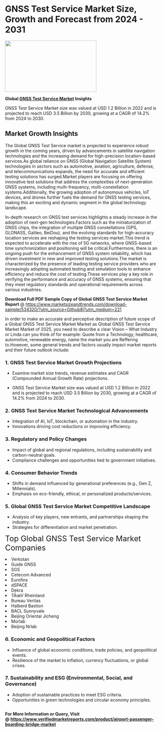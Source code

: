 <H1>GNSS Test Service Market Size, Growth and Forecast from 2024 - 2031</H1><img class="aligncenter size-medium wp-image-584254" src="https://thirdeyenews.in/wp-content/uploads/2024/09/Global-Market-Research-300x168.jpeg" alt="" width="300" height="168" /><p><strong>Global&nbsp;<a href="https://www.marketsizeandtrends.com/download-sample/534320/?utm_source=Github8j?utm_medium=221">GNSS Test Service Market</a> Insights</strong></p><p>GNSS Test Service Market size was valued at USD 1.2 Billion in 2022 and is projected to reach USD 3.5 Billion by 2030, growing at a CAGR of 14.2% from 2024 to 2030.</p><p><h2>Market Growth Insights</h2> <p>The Global GNSS Test Service market is projected to experience robust growth in the coming years, driven by advancements in satellite navigation technologies and the increasing demand for high-precision location-based services.As global reliance on GNSS (Global Navigation Satellite System) technologies in sectors such as automotive, aviation, agriculture, defense, and telecommunications expands, the need for accurate and efficient testing solutions has surged.Market players are focusing on offering innovative test solutions that address the complexities of next-generation GNSS systems, including multi-frequency, multi-constellation systems.Additionally, the growing adoption of autonomous vehicles, IoT devices, and drones further fuels the demand for GNSS testing services, making this an exciting and dynamic segment in the global technology landscape.</p> <p>In-depth research on GNSS test services highlights a steady increase in the adoption of next-gen technologies.Factors such as the miniaturization of GNSS chips, the integration of multiple GNSS constellations (GPS, GLONASS, Galileo, BeiDou), and the evolving standards for high-accuracy location services are reshaping the testing services market.This trend is expected to accelerate with the rise of 5G networks, where GNSS-based time synchronization and positioning will be critical.Furthermore, there is an ongoing push for the enhancement of GNSS system reliability, which has driven investment in new and improved testing solutions.The market is characterized by the presence of leading testing service providers who are increasingly adopting automated testing and simulation tools to enhance efficiency and reduce the cost of testing.These services play a key role in verifying the performance and accuracy of GNSS systems, ensuring that they meet regulatory standards and operational requirements across various industries.</p> <p><span class=""><strong>Download Full PDF Sample Copy of Global GNSS Test Service Market Report</strong> @ <a href="https://www.marketsizeandtrends.com/download-sample/534320/?utm_source=Github8j?utm_medium=221" target="_blank">https://www.marketsizeandtrends.com/download-sample/534320/?utm_source=Github8j?utm_medium=221</a></span></p><p>In order to make an accurate and perceptive description of future scope of a Global&nbsp;GNSS Test Service Market Market as Global&nbsp;GNSS Test Service Market Market of 2025, you need to describe a clear Vision &ndash; What Industry or Linda can you think of for example: Quote from a Technology, healthcare, automotive, renewable energy, name the market you are Reffering to.However, some general trends and factors usually impact market reports and their future outlook include:</p><h3>1.&nbsp;<strong>GNSS Test Service Market Growth Projections</strong></h3><ul><li>Examine market size trends, revenue estimates and CAGR (Compounded Annual Growth Rate) projections.</li><li><p>GNSS Test Service Market size was valued at USD 1.2 Billion in 2022 and is projected to reach USD 3.5 Billion by 2030, growing at a CAGR of 14.2% from 2024 to 2030.</p></li></ul><h3>2.&nbsp;<strong>GNSS Test Service Market Technological Advancements</strong></h3><ul><li>Integration of AI, IoT, blockchain, or automation in the industry.</li><li>Innovations driving cost reductions or improving efficiency.</li></ul><h3>3.&nbsp;<strong>Regulatory and Policy Changes</strong></h3><ul><li>Impact of global and regional regulations, including sustainability and carbon-neutral goals.</li><li>Compliance challenges and opportunities tied to government initiatives.</li></ul><h3>4.&nbsp;<strong>Consumer Behavior Trends</strong></h3><ul><li>Shifts in demand influenced by generational preferences (e.g., Gen Z, Millennials).</li><li>Emphasis on eco-friendly, ethical, or personalized products/services.</li></ul><h3>5.&nbsp;<strong>Global GNSS Test Service Market Competitive Landscape</strong></h3><ul><li>Analysis of key players, new entrants, and partnerships shaping the industry.</li><li>Strategies for differentiation and market penetration.</li></ul><p data-pm-slice="1 1 []"><span style="color: inherit; font-family: inherit; font-size: 25px;">Top Global GNSS Test Service Market Companies</span></p><div class="" data-test-id=""><p><li>Verkotan</li><li> Guide GNSS</li><li> SGS</li><li> Cetecom Advanced</li><li> Eurofins</li><li> dSPACE</li><li> Dekra</li><li> TÃœV Rheinland</li><li> Bureau Veritas</li><li> Halberd Bastion</li><li> BACL Sunnyvale</li><li> Beijing Oriental Jicheng</li><li> Morlab</li><li> Beijing Nrlab</li></p></div><h3>6.&nbsp;<strong>Economic and Geopolitical Factors</strong></h3><ul><li>Influence of global economic conditions, trade policies, and geopolitical events.</li><li>Resilience of the market to inflation, currency fluctuations, or global crises.</li></ul><h3>7.&nbsp;<strong>Sustainability and ESG (Environmental, Social, and Governance)</strong></h3><ul><li>Adoption of sustainable practices to meet ESG criteria.</li><li>Opportunities in green technologies and circular economy principles.</li></ul><h2><strong style="font-size: 14px;">For More Information or Query, Visit @&nbsp;</strong><a style="background-color: #ffffff; font-size: 14px;" href="https://www.marketsizeandtrends.com/report/gnss-test-service-market/" target="_blank">https://www.verifiedmarketreports.com/product/airport-passenger-boarding-bridge-market</a></h2>